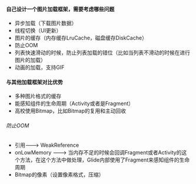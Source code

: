 #### 自己设计一个图片加载框架，需要考虑哪些问题

- 异步加载（下载图片数据）
- 线程切换（UI更新）
- 图片的缓存（内存缓存LruCache，磁盘缓存DiskCache）
- 防止OOM
- 列表快速滑动的时候，防止列表加载的错位（比如当列表不滑动的时候在进行图片的加载）
- 动画的加载，支持GIF

#### 与其他加载框架对比优势

- 多种图片格式的缓存
- 能感知组件的生命周期（Activity或者是Fragment）
- 高校使用Bitmap，比如Bitmap的复用和主动回收

###### 防止OOM

- 引用---> WeakReference
- onLowMemory ---> 当内存不足的时候会回调Fragment或者Activity的这个方法，在这个方法中做处理，Glide内部使用了Fragment来感知组件的生命周期
- Bitmap的像素（设置像素格式，压缩）

